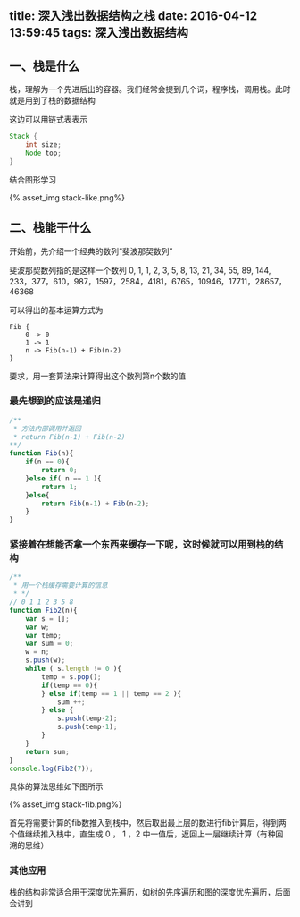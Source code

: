 title: 深入浅出数据结构之栈
date: 2016-04-12 13:59:45
tags: 深入浅出数据结构
---

## 一、栈是什么

栈，理解为一个先进后出的容器。我们经常会提到几个词，程序栈，调用栈。此时就是用到了栈的数据结构

这边可以用链式表表示
```Java
Stack {
    int size;
    Node top;
}
```
<!--more-->

结合图形学习

{% asset_img stack-like.png%}
## 二、栈能干什么
开始前，先介绍一个经典的数列“斐波那契数列”

斐波那契数列指的是这样一个数列 0, 1, 1, 2, 3, 5, 8, 13, 21, 34, 55, 89, 144, 233，377，610，987，1597，2584，4181，6765，10946，17711，28657，46368

可以得出的基本运算方式为

    Fib {    
        0 -> 0
        1 -> 1
        n -> Fib(n-1) + Fib(n-2) 
    } 

要求，用一套算法来计算得出这个数列第n个数的值
### 最先想到的应该是递归
```javascript
/** 
 * 方法内部调用并返回
 * return Fib(n-1) + Fib(n-2)
**/
function Fib(n){
    if(n == 0){
        return 0;
    }else if( n == 1 ){
        return 1;
    }else{
        return Fib(n-1) + Fib(n-2);
    }
}

```

### 紧接着在想能否拿一个东西来缓存一下呢，这时候就可以用到栈的结构
```javascript
/**
 * 用一个栈缓存需要计算的信息
 * */
// 0 1 1 2 3 5 8 
function Fib2(n){
	var s = [];
	var w;
	var temp;
	var sum = 0;
	w = n;
	s.push(w);
	while ( s.length != 0 ){
		temp = s.pop();
		if(temp == 0){
		} else if(temp == 1 || temp == 2 ){
			sum ++;
		} else {
			s.push(temp-2);
			s.push(temp-1);
		}
	}
	return sum;
}
console.log(Fib2(7));
```
具体的算法思维如下图所示

{% asset_img stack-fib.png%}

首先将需要计算的fib数推入到栈中，然后取出最上层的数进行fib计算后，得到两个值继续推入栈中，直生成 0 ， 1 ，2 中一值后，返回上一层继续计算（有种回溯的思维）

### 其他应用
栈的结构非常适合用于深度优先遍历，如树的先序遍历和图的深度优先遍历，后面会讲到